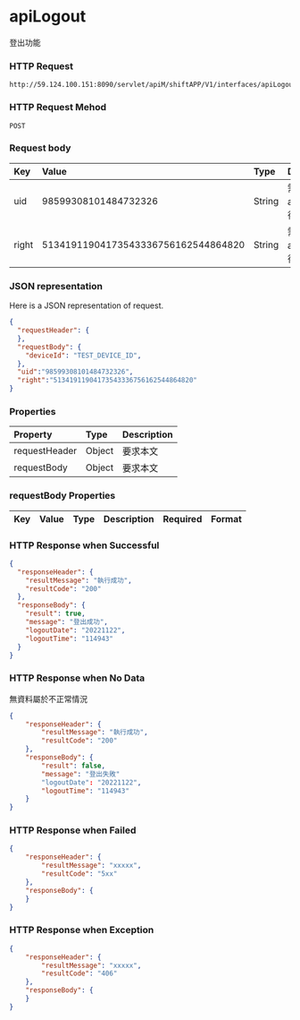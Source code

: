 # apiLogout
登出功能

### HTTP Request
```
http://59.124.100.151:8090/servlet/apiM/shiftAPP/V1/interfaces/apiLogout
```

### HTTP Request Mehod
```
POST
```

### Request body
| Key | Value | Type | Description |
|:----------|:-------------|:-----|:------------|
| uid | 98599308101484732326 | String | 需透過apiLogin取得
| right | 51341911904173543336756162544864820 | String | 需透過apiLogin取得 |

### JSON representation
Here is a JSON representation of request.
```json
{
  "requestHeader": {
  },
  "requestBody": {
    "deviceId": "TEST_DEVICE_ID",
  },
  "uid":"98599308101484732326",
  "right":"51341911904173543336756162544864820"
}
```

### Properties
| Property | Type | Description |
|:---------|:-----|:------------|
| requestHeader | Object | 要求本文 |
| requestBody | Object | 要求本文 |

### requestBody Properties
| Key | Value | Type | Description | Required | Format |
|:----------|:-------------|:-----|:------------|:------------|:------------|

### HTTP Response when Successful
```json
{
  "responseHeader": {
    "resultMessage": "執行成功",
    "resultCode": "200"
  },
  "responseBody": {
    "result": true,
    "message": "登出成功",
    "logoutDate": "20221122",
    "logoutTime": "114943"
  }
}
```

### HTTP Response when No Data
無資料屬於不正常情況
```json
{
    "responseHeader": {
        "resultMessage": "執行成功",
        "resultCode": "200"
    },
    "responseBody": {
        "result": false,
        "message": "登出失敗"
        "logoutDate": "20221122",
        "logoutTime": "114943"
    }
}
```

### HTTP Response when Failed
```json
{
    "responseHeader": {
        "resultMessage": "xxxxx",
        "resultCode": "5xx"
    },
    "responseBody": {
    }
}
```

### HTTP Response when Exception
```json
{
    "responseHeader": {
        "resultMessage": "xxxxx",
        "resultCode": "406"
    },
    "responseBody": {
    }
}
```
